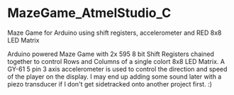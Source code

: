 MazeGame_AtmelStudio_C
======================

Maze Game for Arduino using shift registers, accelerometer and RED 8x8 LED Matrix

Arduino powered Maze Game with 2x 595 8 bit Shift Registers chained together to control Rows and Columns of a single colort 8x8 LED Matrix.  A GY-61 5 pin 3 axis accelerometer is used to control the direction and speed of the player on the display.  I may end up adding some sound later with a piezo transducer if I don't get sidetracked onto another project first.  :)

